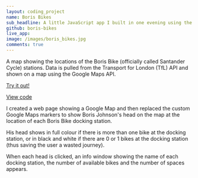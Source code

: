 ```yaml
---
layout: coding_project
name: Boris Bikes
sub_headline: A little JavaScript app I built in one evening using the TfL and Google Maps APIs.
github: boris-bikes
live_app:
image: /images/boris_bikes.jpg
comments: true
---
```


A map showing the locations of the Boris Bike (officially called Santander Cycle) stations. Data is pulled from the Transport for London (TfL) API and shown on a map using the Google Maps API.

[Try it out!](http://suze.dev/boris_bikes)

[View code](https://github.com/SuzeShardlow//boris_bikes)

I created a web page showing a Google Map and then replaced the custom Google Maps markers to show Boris Johnson's head on the map at the location of each Boris Bike docking station.

His head shows in full colour if there is more than one bike at the docking station, or in black and white if there are 0 or 1 bikes at the docking station (thus saving the user a wasted journey).

When each head is clicked, an info window showing the name of each docking station, the number of available bikes and the number of spaces appears.
